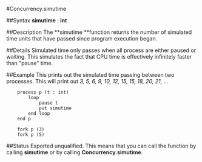
#Concurrency.simutime

##Syntax
**simutime** : **int**



##Description
The **simutime **function returns the number of simulated time units that have passed since program execution began.



##Details
Simulated time only passes when all process are either paused or waiting. This simulates the fact that CPU time is effectively infinitely faster than "pause" time.



##Example
This prints out the simulated time passing between two processes. This will print out _3, 5, 6, 9, 10, 12, 15, 15, 18, 20, 21, ..._


        process p (t : int)
            loop
                pause t
                put simutime
            end loop
        end p
        
        fork p (3)
        fork p (5)
##Status
Exported unqualified.
This means that you can call the function by calling **simutime** or by calling **Concurrency.simutime**.


